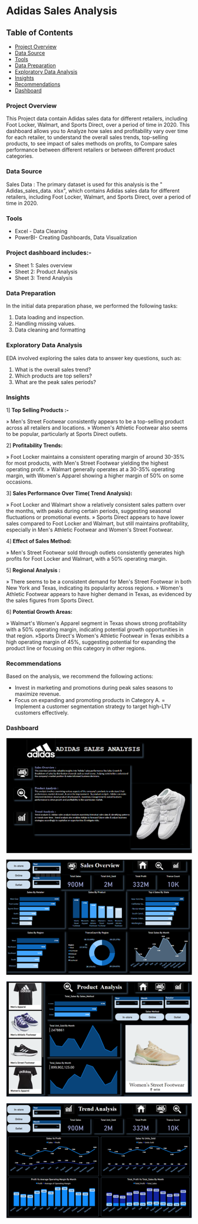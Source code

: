 # Adidas Sales Analysis

## Table of Contents
- [Project Overview](#project-overview)
- [Data Source](#data-source)
- [Tools](#tools)
- [Data Preparation](#data-preparation)
- [Exploratory Data Analysis](#exploratory-data-analysis)
- [Insights](#insights)
- [Recommendations](#recommendations)
- [Dashboard](#dashboard)


### Project Overview

This Project data contain Adidas sales data for different retailers, including Foot Locker, Walmart, and Sports Direct, over a period of time in 2020. 
This dashboard allows you to Analyze how sales and profitability vary over time for each retailer, to understand the overall sales trends, top-selling products, to see impact of sales methods on profits, to Compare sales performance between different retailers or between different product categories.

### Data Source 

Sales Data : The primary dataset is used for this analysis is the " Adidas_sales_data. xlsx", which contains Adidas sales data for different retailers, including Foot Locker, Walmart, and Sports Direct, over a period of time in 2020. 

### Tools 

- Excel - Data Cleaning
- PowerBI- Creating Dashboards, Data Visualization

### Project dashboard includes:-

- Sheet 1: Sales overview
- Sheet 2: Product Analysis 
- Sheet 3: Trend Analysis 

 ### Data Preparation

In the initial data preparation phase, we performed the following tasks:
1. Data loading and inspection.
2. Handling missing values.
3. Data cleaning and formatting

### Exploratory Data Analysis

EDA involved exploring the sales data to answer key questions, such as:
1. What is the overall sales trend?
2. Which products are top sellers?
3. What are the peak sales periods?

### Insights

1] **Top Selling Products :-**

» Men's Street Footwear consistently appears to be a top-selling product across all retailers and locations.
» Women's Athletic Footwear also seems to be popular, particularly at Sports Direct outlets.

2] **Profitability Trends:**

» Foot Locker maintains a consistent operating margin of around 30-35% for most products, with Men's Street Footwear yielding the highest operating profit.
» Walmart generally operates at a 30-35% operating margin, with Women's Apparel showing a higher margin of 50% on some occasions.

3] **Sales Performance Over Time( Trend Analysis):**

» Foot Locker and Walmart show a relatively consistent sales pattern over the months, with peaks during certain periods, suggesting seasonal fluctuations or promotional events.
» Sports Direct appears to have lower sales compared to Foot Locker and Walmart, but still maintains profitability, especially in Men's Athletic Footwear and Women's Street Footwear.

4] **Effect of Sales Method:**

» Men's Street Footwear sold through outlets consistently generates high profits for Foot Locker and Walmart, with a 50% operating margin. 

5] **Regional Analysis :**

» There seems to be a consistent demand for Men's Street Footwear in both New York and Texas, indicating its popularity across regions.
» Women's Athletic Footwear appears to have higher demand in Texas, as evidenced by the sales figures from Sports Direct.

6] **Potential Growth Areas:**

» Walmart's Women's Apparel segment in Texas shows strong profitability with a 50% operating margin, indicating potential growth opportunities in that region.
»Sports Direct's Women's Athletic Footwear in Texas exhibits a high operating margin of 45%, suggesting potential for expanding the product line or focusing on this category in other regions.

### Recommendations

Based on the analysis, we recommend the following actions:
- Invest in marketing and promotions during peak sales seasons to maximize revenue.
- Focus on expanding and promoting products in Category A.
= Implement a customer segmentation strategy to target high-LTV customers effectively.

### Dashboard

![Screenshot](ScreenShots/SS1.png)

![Screenshot](ScreenShots/SS2.png)

![Screenshot](ScreenShots/SS3.png)

![Screenshot](ScreenShots/SS4.png)
